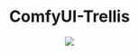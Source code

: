 <h1 align="center">ComfyUI-Trellis</h1>
<p align=center>
<img src="https://i.giphy.com/media/v1.Y2lkPTc5MGI3NjExNTNnazNxMmdvMmpxY3V6cmM3bHZicXNoaXZ5MHhrN2Vyejc5bWl4ZyZlcD12MV9pbnRlcm5hbF9naWZfYnlfaWQmY3Q9Zw/3o7aTskHEUdgCQAXde/giphy.gif"/>
</p>
